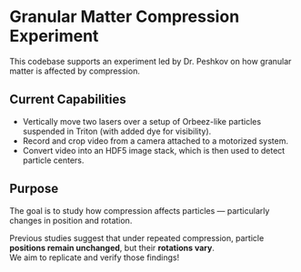 # Granular Matter Compression Experiment

This codebase supports an experiment led by Dr. Peshkov on how granular matter is affected by compression.

## Current Capabilities

- Vertically move two lasers over a setup of Orbeez-like particles suspended in Triton (with added dye for visibility).
- Record and crop video from a camera attached to a motorized system.
- Convert video into an HDF5 image stack, which is then used to detect particle centers.

## Purpose

The goal is to study how compression affects particles — particularly changes in position and rotation.

Previous studies suggest that under repeated compression, particle **positions remain unchanged**, but their **rotations vary**.  
We aim to replicate and verify those findings!

